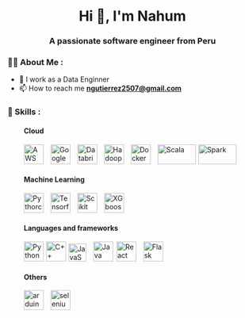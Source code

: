 <h1 align="center">Hi 👋, I'm Nahum</h1>
<h3 align="center">A passionate software engineer from Peru</h3>

### 👨‍💻 About Me :

- 📝 I work as a Data Enginner
- 📫 How to reach me **ngutierrez2507@gmail.com**

<div align="left">
    <h3>🔨 Skills :</h3>
    <!--  -->
    <!-- Sección Cloud -->
    <div style="margin-left: 33px;">
        <h4>Cloud</h4>
        <!-- AWS -->
        <img src="https://cdn.iconscout.com/icon/free/png-256/free-aws-1869025-1583149.png?f=webp" alt="AWS" width="40" height="40" style="margin-right: 10px;"/> 
        <!-- Google cloud -->
        <img src="https://managedsolutions.k2partnering.com/wp-content/uploads/2022/12/google-cloud-2038785-1721675.webp" alt="Google Cloud Platform" width="40" height="40" style="margin-right: 10px;"/> 
        <!-- Databricks -->
        <img src="https://databricks.gallerycdn.vsassets.io/extensions/databricks/databricks/1.2.2/1698066040480/Microsoft.VisualStudio.Services.Icons.Default" alt="Databricks" width="40" height="40" style="margin-right: 10px;"/>
        <!-- Hadoop -->
        <img src="https://icon-icons.com/icons2/2699/PNG/512/apache_hadoop_logo_icon_169586.png" alt="Hadoop" height="40" style="margin-right: 10px;"/>
        <!-- Docker -->
        <img src="https://icon-icons.com/icons2/2415/PNG/512/docker_plain_wordmark_logo_icon_146555.png" alt="Docker" height="40" style="margin-right: 10px;"/>
        <!-- Scala -->
        <img src="https://icon-icons.com/icons2/2699/PNG/512/scala_lang_logo_icon_168847.png" alt="Scala" width="77" height="40" style="margin-right: 1px;"/>
        <!-- Spark -->
        <img src="https://icon-icons.com/icons2/2699/PNG/512/apache_spark_logo_icon_170561.png" alt="Spark" width="77" height="40" style="margin-right: 10px;"/>
    </div>
    <!--  -->
    <!-- Sección Machine Learning -->
    <div style="margin-left: 33px;">
        <h4>Machine Learning</h4>
        <!-- Pythorch -->
        <img src="https://www.vectorlogo.zone/logos/pytorch/pytorch-icon.svg" alt="Pythorch" width="40" height="40" style="margin-right: 10px;"/>
        <!-- Tensorflow -->
        <img src="https://www.vectorlogo.zone/logos/tensorflow/tensorflow-icon.svg" alt="Tensorflow" width="40" height="40" style="margin-right: 10px;"/>
        <!-- Scikit Learn -->
        <img src="https://upload.wikimedia.org/wikipedia/commons/0/05/Scikit_learn_logo_small.svg" alt="Scikit Learn" width="40" height="40" style="margin-right: 10px;"/>
        <!-- XGboost -->
        <img src="https://www.intel.com/content/dam/www/central-libraries/us/en/images/2022-11/xgboost-logo-rwd.png.rendition.intel.web.480.360.png" alt="XGboost" width="40" height="40" style="margin-right: 10px;"/>
    </div>
    <!--  -->
    <!-- Sección Languages ​​and frameworks -->
    <div style="margin-left: 33px;">
        <h4>Languages ​​and frameworks</h4>
        <!-- Python -->
        <img src="https://icon-icons.com/icons2/112/PNG/512/python_18894.png" alt="Python" height="40" style="margin-right: 1px;"/>
        <!-- C++ -->
        <img src="https://styles.redditmedia.com/t5_2qh6x/styles/communityIcon_xgorujtjrj571.png?width=256&s=12f60b3bcbd6ac2aea90e277b1ff327f91523032" alt="C++"  height="40" style="margin-right: 1px;"/>
        <!-- JavaScript -->
        <img src="https://icon-icons.com/icons2/2108/PNG/512/javascript_icon_130900.png" alt="JavaScript" height="36" style="margin-right: 10px;"/>
        <!-- Java -->
        <img src="https://icon-icons.com/icons2/2415/PNG/512/java_original_logo_icon_146458.png" alt="Java" height="40" style="margin-right: 3px;"/>
        <!-- React -->
        <img src="https://icon-icons.com/icons2/2415/PNG/512/react_original_logo_icon_146374.png" alt="React" height="40" style="margin-right: 10px;"/>
        <!-- Flask -->
        <img src="https://icon-icons.com/icons2/2699/PNG/512/pocoo_flask_logo_icon_168045.png" alt="Flask" height="40" style="margin-right: 10px;"/>
    </div>
    <!--  -->
    <!-- Sección Otros -->
    <div style="margin-left: 33px;">
        <h4>Others</h4>
        <!-- Arduino -->
        <img src="https://cdn.worldvectorlogo.com/logos/arduino-1.svg" alt="arduino" width="40" height="40" style="margin-right: 10px;"/>
        <!-- Seleniu, -->
        <img src="https://raw.githubusercontent.com/detain/svg-logos/780f25886640cef088af994181646db2f6b1a3f8/svg/selenium-logo.svg" alt="selenium" width="40" height="40" style="margin-right: 10px;"/>
    </div>
</div>

<!--
**NahumFGz/NahumFGz** is a ✨ _special_ ✨ repository because its `README.md` (this file) appears on your GitHub profile.

Here are some ideas to get you started:

- 🔭 I’m currently working on ...
- 🌱 I’m currently learning ...
- 👯 I’m looking to collaborate on ...
- 🤔 I’m looking for help with ...
- 💬 Ask me about ...
- 📫 How to reach me: ...
- 😄 Pronouns: ...
- ⚡ Fun fact: ...
-->
